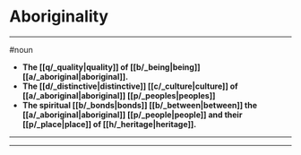 # Aboriginality
---
#noun
- **The [[q/_quality|quality]] of [[b/_being|being]] [[a/_aboriginal|aboriginal]].**
- **The [[d/_distinctive|distinctive]] [[c/_culture|culture]] of [[a/_aboriginal|aboriginal]] [[p/_peoples|peoples]]**
- **The spiritual [[b/_bonds|bonds]] [[b/_between|between]] the [[a/_aboriginal|aboriginal]] [[p/_people|people]] and their [[p/_place|place]] of [[h/_heritage|heritage]].**
---
---

